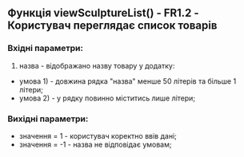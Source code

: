## Функція viewSculptureList() - FR1.2 - Користувач переглядає список товарів

### Вхідні параметри:
1. назва - відображано назву товару у додатку:
- умова 1) - довжина рядка "назва" менше 50 літерів та більше 1 літери;
- умова 2) - у рядку повинно міститись лише літери;

### Вихідні параметри:
- значення = 1 - користувач коректно ввів дані;
- значення = -1 - назва не відповідає умовам;
